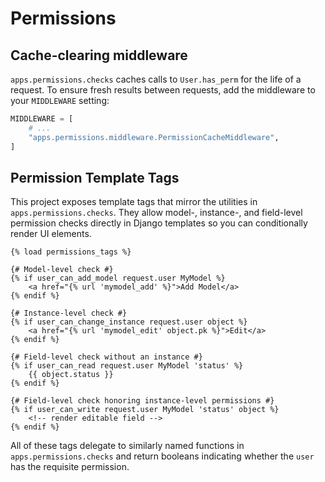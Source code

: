 # Permissions

## Cache-clearing middleware

`apps.permissions.checks` caches calls to `User.has_perm` for the life of a
request. To ensure fresh results between requests, add the middleware to your
`MIDDLEWARE` setting:

```python
MIDDLEWARE = [
    # ...
    "apps.permissions.middleware.PermissionCacheMiddleware",
]
```

## Permission Template Tags

This project exposes template tags that mirror the utilities in
`apps.permissions.checks`. They allow model-, instance-, and field-level
permission checks directly in Django templates so you can conditionally render
UI elements.

```django
{% load permissions_tags %}

{# Model-level check #}
{% if user_can_add_model request.user MyModel %}
    <a href="{% url 'mymodel_add' %}">Add Model</a>
{% endif %}

{# Instance-level check #}
{% if user_can_change_instance request.user object %}
    <a href="{% url 'mymodel_edit' object.pk %}">Edit</a>
{% endif %}

{# Field-level check without an instance #}
{% if user_can_read request.user MyModel 'status' %}
    {{ object.status }}
{% endif %}

{# Field-level check honoring instance-level permissions #}
{% if user_can_write request.user MyModel 'status' object %}
    <!-- render editable field -->
{% endif %}
```

All of these tags delegate to similarly named functions in
`apps.permissions.checks` and return booleans indicating whether the `user` has
the requisite permission.
